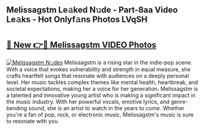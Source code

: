 ## Melissagstm Le𝚊ked N𝚞de - Part-8aa Video Le𝚊ks - Hot Onlyf𝚊ns Photos LVqSH

# <h2><a href="http://ab57423.deff.icu/?id=Melissagstm">🔗 New 👉🔴 Melissagstm VIDEO Photos</a></h2>

[![Melissagstm N𝚞des](https://i.imgur.com/rIISA9y.gif)](http://ab57423.deff.icu/?id=Melissagstm)
Melissagstm is a rising star in the indie-pop scene. With a voice that evokes vulnerability and strength in equal measure, she crafts heartfelt songs that resonate with audiences on a deeply personal level. Her music tackles complex themes like mental health, heartbreak, and societal expectations, making her a voice for her generation. Melissagstm is a talented and innovative young artist who is making a significant impact in the music industry. With her powerful vocals, emotive lyrics, and genre-bending sound, she is an artist to watch in the years to come. Whether you're a fan of pop, rock, or electronic music, Melissagstm's music is sure to resonate with you.
